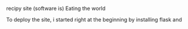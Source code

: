 recipy site (software is) Eating the world 

To deploy the site, i started right at the beginning by installing flask and 